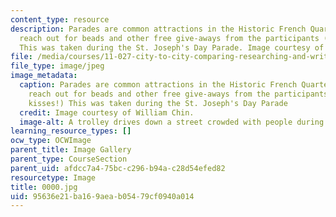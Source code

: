 ```yaml
---
content_type: resource
description: Parades are common attractions in the Historic French Quarter; tourists/crowds
  reach out for beads and other free give-aways from the participants (even free kisses!)
  This was taken during the St. Joseph's Day Parade. Image courtesy of William Chin.
file: /media/courses/11-027-city-to-city-comparing-researching-and-writing-about-cities-new-orleans-spring-2011/95636e21ba169aeab05479cf0940a014_0000.jpg
file_type: image/jpeg
image_metadata:
  caption: Parades are common attractions in the Historic French Quarter; tourists/crowds
    reach out for beads and other free give-aways from the participants (even free
    kisses!) This was taken during the St. Joseph's Day Parade
  credit: Image courtesy of William Chin.
  image-alt: A trolley drives down a street crowded with people during a parade.
learning_resource_types: []
ocw_type: OCWImage
parent_title: Image Gallery
parent_type: CourseSection
parent_uid: afdcc7a4-75bc-c296-b94a-c28d54efed82
resourcetype: Image
title: 0000.jpg
uid: 95636e21-ba16-9aea-b054-79cf0940a014
---
```


